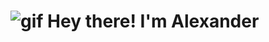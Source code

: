 # ![gif](https://github.com/AnkLive/AnkLive/blob/main/assets/Hand%20Wave.gif=50x) Hey there! I'm Alexander
